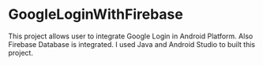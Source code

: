 # GoogleLoginWithFirebase

This project allows user to integrate Google Login in Android Platform. Also Firebase Database is integrated. I used Java and Android Studio to built this project.

